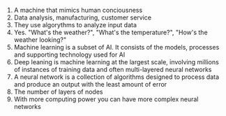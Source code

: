 1. A machine that mimics human conciousness
2. Data analysis, manufacturing, customer service
3. They use algorythms to analyze input data
4. Yes. "What's the weather?", "What's the temperature?", "How's the weather looking?"
5. Machine learning is a subset of AI. It consists of the models, processes and supporting technology used for AI
6. Deep leaning is machine learning at the largest scale, involving millions of instances of training data and often multi-layered neural networks
7. A neural network is a collection of algorithms designed to process data and produce an output with the least amount of error
8. The number of layers of nodes
9. With more computing power you can have more complex neural networks